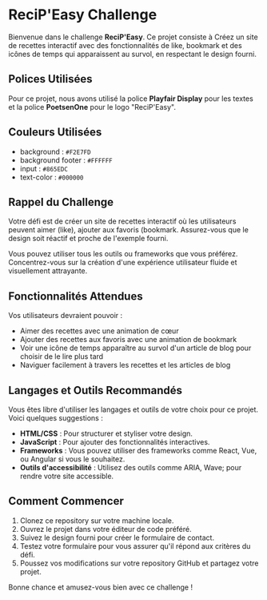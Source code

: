 # ReciP'Easy Challenge

Bienvenue dans le challenge **ReciP'Easy**. Ce projet consiste à Créez un site de recettes interactif avec des fonctionnalités de like, bookmark et des icônes de temps qui apparaissent au survol, en respectant le design fourni.

## Polices Utilisées

Pour ce projet, nous avons utilisé la police **Playfair Display** pour les textes et la police **PoetsenOne** pour le logo "ReciP'Easy".

## Couleurs Utilisées

- background : `#F2E7FD`
- background footer : `#FFFFFF`
- input : `#865EDC`
- text-color : `#000000`

## Rappel du Challenge

Votre défi est de créer un site de recettes interactif où les utilisateurs peuvent aimer (like), ajouter aux favoris (bookmark. Assurez-vous que le design soit réactif et proche de l'exemple fourni.

Vous pouvez utiliser tous les outils ou frameworks que vous préférez. Concentrez-vous sur la création d'une expérience utilisateur fluide et visuellement attrayante.

## Fonctionnalités Attendues

Vos utilisateurs devraient pouvoir :

- Aimer des recettes avec une animation de cœur
- Ajouter des recettes aux favoris avec une animation de bookmark
- Voir une icône de temps apparaître au survol d'un article de blog pour choisir de le lire plus tard
- Naviguer facilement à travers les recettes et les articles de blog

## Langages et Outils Recommandés

Vous êtes libre d'utiliser les langages et outils de votre choix pour ce projet. Voici quelques suggestions :

- **HTML/CSS** : Pour structurer et styliser votre design.
- **JavaScript** : Pour ajouter des fonctionnalités interactives.
- **Frameworks** : Vous pouvez utiliser des frameworks comme React, Vue, ou Angular si vous le souhaitez.
- **Outils d'accessibilité** : Utilisez des outils comme ARIA, Wave; pour rendre votre site accessible.

## Comment Commencer

1. Clonez ce repository sur votre machine locale.
2. Ouvrez le projet dans votre éditeur de code préféré.
3. Suivez le design fourni pour créer le formulaire de contact.
4. Testez votre formulaire pour vous assurer qu'il répond aux critères du défi.
5. Poussez vos modifications sur votre repository GitHub et partagez votre projet.

Bonne chance et amusez-vous bien avec ce challenge !
